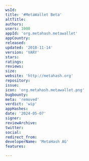 ```yaml
---
wsId: 
title: '#MetaWallet Beta'
altTitle: 
authors: 
users: 1000
appId: 'org.metahash.metawallet'
appCountry: 
released: 
updated: '2018-11-14'
version: 'VARY'
stars: 
ratings: 
reviews: 
size: 
website: 'http://metahash.org'
repository: 
issue: 
icon: 'org.metahash.metawallet.png'
bugbounty: 
meta: 'removed'
verdict: 'wip'
appHashes: 
date: '2024-05-07'
signer: 
reviewArchive: 
twitter: 
social: 
redirect_from: 
developerName: 'MetaHash AG'
features: 

---
```


